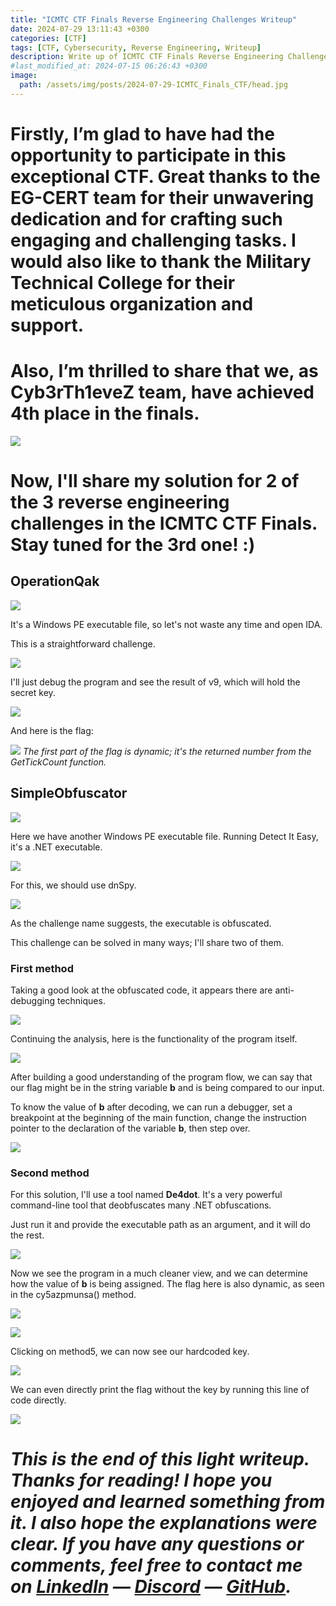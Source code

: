 ```yaml
---
title: "ICMTC CTF Finals Reverse Engineering Challenges Writeup"
date: 2024-07-29 13:11:43 +0300
categories: [CTF]
tags: [CTF, Cybersecurity, Reverse Engineering, Writeup]
description: Write up of ICMTC CTF Finals Reverse Engineering Challenges.
#last_modified_at: 2024-07-15 06:26:43 +0300
image:
  path: /assets/img/posts/2024-07-29-ICMTC_Finals_CTF/head.jpg
---
```


# Firstly, I’m glad to have had the opportunity to participate in this exceptional CTF. Great thanks to the EG-CERT team for their unwavering dedication and for crafting such engaging and challenging tasks. I would also like to thank the Military Technical College for their meticulous organization and support.

# **Also, I’m thrilled to share that we, as Cyb3rTh1eveZ team, have achieved 4th place in the finals.**

![](/assets/img/posts/2024-07-29-ICMTC_Finals_CTF/0.png)

# Now, I'll share my solution for 2 of the 3 reverse engineering challenges in the ICMTC CTF Finals. Stay tuned for the 3rd one! :)

## OperationQak
![](/assets/img/posts/2024-07-29-ICMTC_Finals_CTF/1.png)

It's a Windows PE executable file, so let's not waste any time and open IDA.

This is a straightforward challenge.

![](/assets/img/posts/2024-07-29-ICMTC_Finals_CTF/2.png)

I'll just debug the program and see the result of v9, which will hold the secret key.

![](/assets/img/posts/2024-07-29-ICMTC_Finals_CTF/3.png)

And here is the flag:

![](/assets/img/posts/2024-07-29-ICMTC_Finals_CTF/4.png)
_The first part of the flag is dynamic; it's the returned number from the GetTickCount function._

## SimpleObfuscator
![](/assets/img/posts/2024-07-29-ICMTC_Finals_CTF/5.png)

Here we have another Windows PE executable file. Running Detect It Easy, it's a .NET executable.

![](/assets/img/posts/2024-07-29-ICMTC_Finals_CTF/6.png)

For this, we should use dnSpy.

![](/assets/img/posts/2024-07-29-ICMTC_Finals_CTF/7.png)

As the challenge name suggests, the executable is obfuscated.

This challenge can be solved in many ways; I'll share two of them.

### First method

Taking a good look at the obfuscated code, it appears there are anti-debugging techniques.

![](/assets/img/posts/2024-07-29-ICMTC_Finals_CTF/8.png)

Continuing the analysis, here is the functionality of the program itself.

![](/assets/img/posts/2024-07-29-ICMTC_Finals_CTF/9.png)

After building a good understanding of the program flow, we can say that our flag might be in the string variable **b** and is being compared to our input.

To know the value of **b** after decoding, we can run a debugger, set a breakpoint at the beginning of the main function, change the instruction pointer to the declaration of the variable **b**, then step over.

![](/assets/img/posts/2024-07-29-ICMTC_Finals_CTF/10.gif)

### Second method

For this solution, I'll use a tool named **De4dot**. It's a very powerful command-line tool that deobfuscates many .NET obfuscations.

Just run it and provide the executable path as an argument, and it will do the rest.

![](/assets/img/posts/2024-07-29-ICMTC_Finals_CTF/11.png)

Now we see the program in a much cleaner view, and we can determine how the value of **b** is being assigned. The flag here is also dynamic, as seen in the cy5azpmunsa() method.

![](/assets/img/posts/2024-07-29-ICMTC_Finals_CTF/14.png)

![](/assets/img/posts/2024-07-29-ICMTC_Finals_CTF/12.png)

Clicking on method5, we can now see our hardcoded key.

![](/assets/img/posts/2024-07-29-ICMTC_Finals_CTF/13.png)

We can even directly print the flag without the key by running this line of code directly.

![](/assets/img/posts/2024-07-29-ICMTC_Finals_CTF/15.gif)

# _**This is the end of this light writeup. Thanks for reading! I hope you enjoyed and learned something from it. I also hope the explanations were clear. If you have any questions or comments, feel free to contact me on [LinkedIn](https://www.linkedin.com/in/youssef-ayman-79092624b/) — [Discord](https://discord.com/users/605894319408283678) — [GitHub](https://www.github.com/ELJoOker2004).**_
